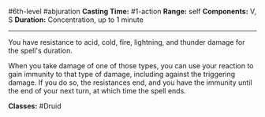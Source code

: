 #6th-level #abjuration
**Casting Time:** #1-action
**Range:** self
**Components:** V, S
**Duration:** Concentration, up to 1 minute

---

You have resistance to acid, cold, fire, lightning, and thunder damage for the spell's duration.

When you take damage of one of those types, you can use your reaction to gain immunity to that type of damage, including against the triggering damage. If you do so, the resistances end, and you have the immunity until the end of your next turn, at which time the spell ends.


**Classes:** #Druid
